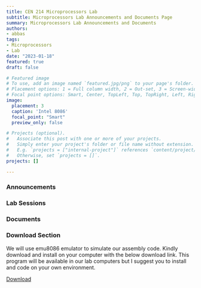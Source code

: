 ```yaml
---
title: CEN 214 Microprocessors Lab
subtitle: Microprocessors Lab Announcements and Documents Page
summary: Microprocessors Lab Announcements and Documents
authors:
- abbas
tags:
- Microprocessors
- Lab
date: "2023-01-18"
featured: true
draft: false

# Featured image
# To use, add an image named `featured.jpg/png` to your page's folder.
# Placement options: 1 = Full column width, 2 = Out-set, 3 = Screen-width
# Focal point options: Smart, Center, TopLeft, Top, TopRight, Left, Right, BottomLeft, Bottom, BottomRight
image:
  placement: 3
  caption: 'Intel 8086'
  focal_point: "Smart"
  preview_only: false

# Projects (optional).
#   Associate this post with one or more of your projects.
#   Simply enter your project's folder or file name without extension.
#   E.g. `projects = ["internal-project"]` references `content/project/deep-learning/index.md`.
#   Otherwise, set `projects = []`.
projects: []

---
```


### Announcements

### Lab Sessions

### Documents

<!--
|Lab|Instruction|Codes|
|---|---|---|
|Lab 1|[MOV, ADD, SUB](slides/lab1.pdf)|[1](codes/1-1.asm), [2](codes/1-2.asm), [3](codes/1-3.asm)|
|Lab 2|[Loop, INC, DEC](slides/lab2.pdf)|[1](codes/2-1.asm), [2](codes/2-2.asm)|
|Lab 3|[CMP, JMP, Jcc](slides/lab3.pdf)|[1](codes/3-1.asm), [2](codes/3-2.asm), [3](codes/3-3.asm)|
|Lab 4|[ADC, SBB](slides/lab4.pdf)|[1](codes/4-1.asm), [2](codes/4-2.asm), [3](codes/4-3.asm)|
|Lab 5|[STOS, LODS, MOVS, REP](slides/lab5.pdf)|[1](codes/5-1.asm),[2](codes/5-2.asm),[3](codes/5-3.asm)|
|Lab 6|[MUL, DIV](slides/lab6.pdf)|[1](codes/6-1.asm),[2](codes/6-2.asm),[3](codes/6-3.asm),[4](codes/6-4.asm)|
|Lab 7|[INT, LEA](slides/lab7.pdf)|[1](codes/7-1.asm),[2](codes/7-2.asm),[3](codes/7-3.asm)|
|Lab 8|[SHL, SAL, SHR, SAR](slides/lab8.pdf)|[1](codes/8-1.asm),[2](codes/8-2.asm),[3](codes/8-3.asm),[4](codes/8-4.asm)|
|Lab 9|[ROL, RCL, ROR, RCR](slides/lab9.pdf)|[1](codes/9-1.asm),[2](codes/9-2.asm),[3](codes/9-3.asm)|
|Lab 10|[PUSH, POP](slides/lab10.pdf)|[1](codes/10.asm)|
|Lab 11|[CALL, PROC](slides/lab11.pdf)|[1](codes/11.asm)|
|Lab 12|[Exercises 1](slides/exercises1.pdf),[Exercises 2](slides/exercises2.pdf)||

### Online Course Records

Previous year online course records are available [**here**](https://cukurova-my.sharepoint.com/:f:/g/personal/2019913002_ogr_cu_edu_tr/EpLrBTucRyNGvy-WrSg23J8B7jve5vCvtaI3nwo1fbPfYQ?e=XGBcan).
-->

### Download Section

We will use emu8086 emulator to simulate our assembly code. Kindly download and install on your computer with the below download link. This program will be available in our lab computers but I suggest you to install and code on your own environment.

[Download](/lab/cen214-microprocessors/emu8086.rar)